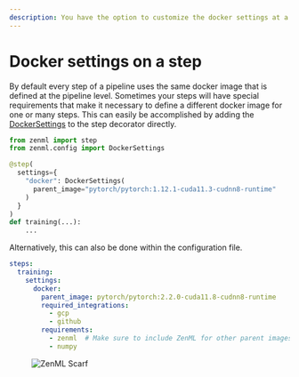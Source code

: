 ```yaml
---
description: You have the option to customize the docker settings at a step level.
---
```


# Docker settings on a step

By default every step of a pipeline uses the same docker image that is defined at the pipeline level. Sometimes your steps will have special requirements that make it necessary to define a different docker image for one or many steps. This can easily be accomplished by adding the [DockerSettings](https://sdkdocs.zenml.io/latest/core_code_docs/core-config/#zenml.config.docker_settings.DockerSettings) to the step decorator directly.

```python
from zenml import step
from zenml.config import DockerSettings

@step(
  settings={
    "docker": DockerSettings(
      parent_image="pytorch/pytorch:1.12.1-cuda11.3-cudnn8-runtime"
    )
  }
)
def training(...):
	...
```

Alternatively, this can also be done within the configuration file.

```yaml
steps:
  training:
    settings:
      docker:
        parent_image: pytorch/pytorch:2.2.0-cuda11.8-cudnn8-runtime
        required_integrations:
          - gcp
          - github
        requirements:
          - zenml  # Make sure to include ZenML for other parent images
          - numpy
```
<!-- For scarf -->
<figure><img alt="ZenML Scarf" referrerpolicy="no-referrer-when-downgrade" src="https://static.scarf.sh/a.png?x-pxid=f0b4f458-0a54-4fcd-aa95-d5ee424815bc" /></figure>


